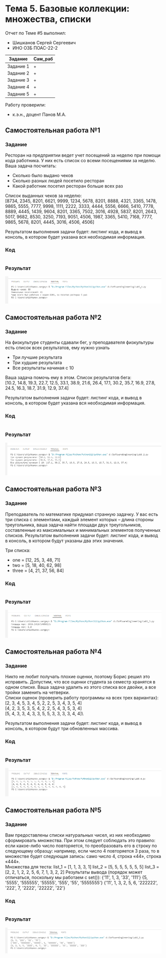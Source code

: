 # Тема 5. Базовые коллекции: множества, списки
Отчет по Теме #5 выполнил:
- Шишканов Сергей Сергеевич
- ИНО ОЗБ ПОАС-22-2

| Задание | Сам_раб |
| ------ | ------ |
| Задание 1 | + |
| Задание 2 | + |
| Задание 3 | + |
| Задание 4 | + |
| Задание 5 | + |

Работу проверили:
- к.э.н., доцент Панов М.А.

## Самостоятельная работа №1
### Задание
Ресторан на предприятии ведет учет посещений за неделю при помощи кода работника. У них есть список со всеми посещениями за неделю. Ваша задача посчитать:
* Сколько было выдано чеков
* Сколько разных людей посетило ресторан
* Какой работник посетил ресторан больше всех раз

Список выданных чеков за неделю:\
[8734, 2345, 8201, 6621, 9999, 1234, 5678, 8201, 8888, 4321, 3365,
1478, 9865, 5555, 7777, 9998, 1111, 2222, 3333, 4444, 5556, 6666,
5410, 7778, 8889, 4445, 1439, 9604, 8201, 3365, 7502, 3016, 4928,
5837, 8201, 2643, 5017, 9682, 8530, 3250, 7193, 9051, 4506, 1987,
3365, 5410, 7168, 7777, 9865, 5678, 8201, 4445, 3016, 4506, 4506]

Результатом выполнения задачи будет: листинг кода, и вывод в консоль, в котором будет указана вся необходимая информация.

### Код
```python

```

### Результат
![](https://github.com/GreyKnightGK/SoftwareEngineering/blob/Тема_5/pic/Lab5_1.png)

## Самостоятельная работа №2
### Задание
На физкультуре студенты сдавали бег, у преподавателя физкультуры есть список всех результатов, ему нужно узнать
* Три лучшие результата
* Три худшие результата
* Все результаты начиная с 10

Ваша задача помочь ему в этом. Список результатов бега:\
[10.2, 14.8, 19.3, 22.7, 12.5, 33.1, 38.9, 21.6, 26.4, 17.1, 30.2, 35.7, 16.9,
27.8, 24.5, 16.3, 18.7, 31.9, 12.9, 37.4]

Результатом выполнения задачи будет: листинг кода, и вывод в консоль, в котором будет указана вся необходимая информация.

### Код
```python

```

### Результат
![](https://github.com/GreyKnightGK/SoftwareEngineering/blob/Тема_5/pic/Lab5_2.png)

## Самостоятельная работа №3
### Задание
Преподаватель по математике придумал странную задачку. У вас есть три списка с элементами, каждый элемент которых – длина стороны треугольника,
ваша задача найти площади двух треугольников, составленные из максимальных и минимальных элементов полученных списков.
Результатом выполнения задачи будет: листинг кода, и вывод в консоль, в котором будут указаны два этих значения.

Три списка:
* one = [12, 25, 3, 48, 71]
* two = [5, 18, 40, 62, 98]
* three = [4, 21, 37, 56, 84]

### Код
```python

```

### Результат
![](https://github.com/GreyKnightGK/SoftwareEngineering/blob/Тема_5/pic/Lab5_3.png)

## Самостоятельная работа №4
### Задание
Никто не любит получать плохие оценки, поэтому Борис решил это исправить. Допустим, что все оценки студента за семестр хранятся в одном списке.
Ваша задача удалить из этого списка все двойки, а все тройки заменить на четверки.\
Списки оценок (проверить работу программы на всех трех вариантах):\
[2, 3, 4, 5, 3, 4, 5, 2, 2, 5, 3, 4, 3, 5, 4]\
[4, 2, 3, 5, 3, 5, 4, 2, 2, 5, 4, 3, 5, 3, 4]\
[5, 4, 3, 3, 4, 3, 3, 5, 5, 3, 3, 3, 3, 4, 4]\

Результатом выполнения задачи будет: листинг кода, и вывод в консоль, в котором будут три обновленных массива.

### Код
```python

```

### Результат
![](https://github.com/GreyKnightGK/SoftwareEngineering/blob/Тема_5/pic/Lab5_4.png)

## Самостоятельная работа №5
### Задание
Вам предоставлены списки натуральных чисел, из них необходимо сформировать множества. При этом следует соблюдать это правило:
если какое-либо число повторяется, то преобразовать его в строку по следующему образцу: например, если число 4 повторяется 3 раза,
то в множестве будет следующая запись: само число 4, строка «44», строка «444».\
Множества для теста:
list_1 = [1, 1, 3, 3, 1]
list_2 = [5, 5, 5, 5, 5, 5, 5]
list_3 = [2, 2, 1, 2, 2, 5, 6, 7, 1, 3, 2, 2]
Результаты вывода (порядок может отличаться, поскольку мы работаем с set()):
{'11', 1, 3, '33', '111'}
{5, '5555', '555555', '55555', '555', '55', '5555555'}
{'11', 1, 3, 2, 5, 6, '222222', '222', 7, '2222', '22222', '22'}

### Код
```python

```

### Результат
![](https://github.com/GreyKnightGK/SoftwareEngineering/blob/Тема_5/pic/Lab5_5.png)